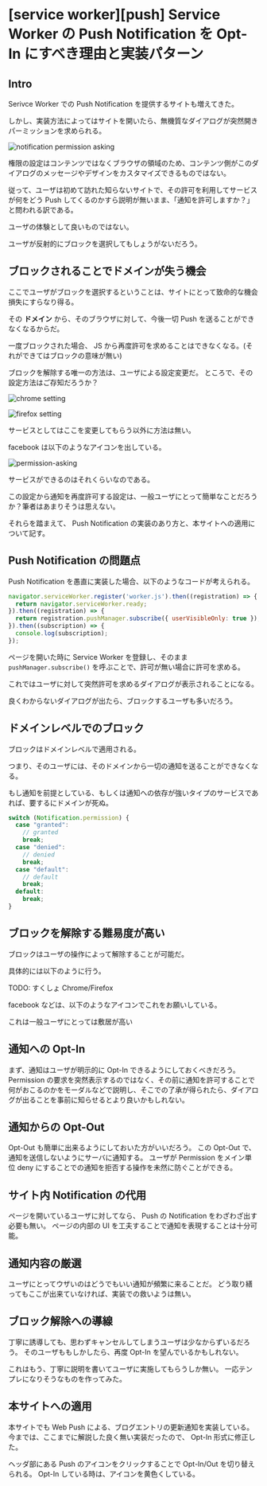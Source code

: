 # [service worker][push] Service Worker の Push Notification を Opt-In にすべき理由と実装パターン

## Intro

Serivce Worker での Push Notification を提供するサイトも増えてきた。

しかし、実装方法によってはサイトを開いたら、無機質なダイアログが突然開きパーミッションを求められる。

![notification permission asking](notification-permission-asking.png "notification-permission-asking")

権限の設定はコンテンツではなくブラウザの領域のため、コンテンツ側がこのダイアログのメッセージやデザインをカスタマイズできるものではない。

従って、ユーザは初めて訪れた知らないサイトで、その許可を利用してサービスが何をどう Push してくるのかすら説明が無いまま、「通知を許可しますか？」と問われる訳である。

ユーザの体験として良いものではない。

ユーザが反射的にブロックを選択してもしょうがないだろう。


## ブロックされることでドメインが失う機会

ここでユーザがブロックを選択するということは、サイトにとって致命的な機会損失にすらなり得る。

その **ドメイン** から、そのブラウザに対して、今後一切 Push を送ることができなくなるからだ。

一度ブロックされた場合、 JS から再度許可を求めることはできなくなる。(それができてはブロックの意味が無い)

ブロックを解除する唯一の方法は、ユーザによる設定変更だ。
ところで、その設定方法はご存知だろうか？

![chrome setting](chrome-setting.png "chrome setting")

![firefox setting](firefox-setting.png "firefox setting")

サービスとしてはここを変更してもらう以外に方法は無い。

facebook は以下のようなアイコンを出している。

![permission-asking](permission-asking.png)

サービスができるのはそれくらいなのである。

この設定から通知を再度許可する設定は、一般ユーザにとって簡単なことだろうか？筆者はあまりそうは思えない。

それらを踏まえて、 Push Notification の実装のあり方と、本サイトへの適用について記す。


## Push Notification の問題点

Push Notification を愚直に実装した場合、以下のようなコードが考えられる。


```js
navigator.serviceWorker.register('worker.js').then((registration) => {
  return navigator.serviceWorker.ready;
}).then((registration) => {
  return registration.pushManager.subscribe({ userVisibleOnly: true });
}).then((subscription) => {
  console.log(subscription);
});
```

ページを開いた時に Service Worker を登録し、そのまま `pushManager.subscribe()` を呼ぶことで、許可が無い場合に許可を求める。

これではユーザに対して突然許可を求めるダイアログが表示されることになる。

良くわからないダイアログが出たら、ブロックするユーザも多いだろう。


## ドメインレベルでのブロック

ブロックはドメインレベルで適用される。

つまり、そのユーザには、そのドメインから一切の通知を送ることができなくなる。

もし通知を前提としている、もしくは通知への依存が強いタイプのサービスであれば、要するにドメインが死ぬ。


```js
switch (Notification.permission) {
  case "granted":
    // granted
    break;
  case "denied":
    // denied
    break;
  case "default":
    // default
    break;
  default:
    break;
}
```


## ブロックを解除する難易度が高い

ブロックはユーザの操作によって解除することが可能だ。

具体的には以下のように行う。


TODO: すくしょ Chrome/Firefox


facebook などは、以下のようなアイコンでこれをお願いしている。






これは一般ユーザにとっては敷居が高い


## 通知への Opt-In

まず、通知はユーザが明示的に Opt-In できるようにしておくべきだろう。
Permission の要求を突然表示するのではなく、その前に通知を許可することで何がおこるのかをモーダルなどで説明し、そこでの了承が得られたら、ダイアログが出ることを事前に知らせるとより良いかもしれない。


## 通知からの Opt-Out

Opt-Out も簡単に出来るようにしておいた方がいいだろう。
この Opt-Out で、通知を送信しないようにサーバに通知する。
ユーザが Permission をメイン単位 deny にすることでの通知を拒否する操作を未然に防ぐことができる。


## サイト内 Notification の代用

ページを開いているユーザに対してなら、 Push の Notification をわざわざ出す必要も無い。
ページの内部の UI を工夫することで通知を表現することは十分可能。


## 通知内容の厳選

ユーザにとってウザいのはどうでもいい通知が頻繁に来ることだ。
どう取り繕ってもここが出来ていなければ、実装での救いようは無い。


## ブロック解除への導線

丁寧に誘導しても、思わずキャンセルしてしまうユーザは少なからずいるだろう。
そのユーザももしかしたら、再度 Opt-In を望んでいるかもしれない。

これはもう、丁寧に説明を書いてユーザに実施してもらうしか無い。
一応テンプレになりそうなものを作ってみた。


## 本サイトへの適用

本サイトでも Web Push による、ブログエントリの更新通知を実装している。
今までは、ここまでに解説した良く無い実装だったので、 Opt-In 形式に修正した。

ヘッダ部にある Push のアイコンをクリックすることで Opt-In/Out を切り替えられる。
Opt-In している時は、アイコンを黄色くしている。
